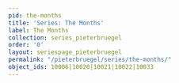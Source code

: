```yaml
---
pid: the-months
title: 'Series: The Months'
label: The Months
collection: series_pieterbruegel
order: '0'
layout: seriespage_pieterbruegel
permalink: "/pieterbruegel/series/the-months/"
object_ids: 10006|10020|10021|10022|10033
---
```


